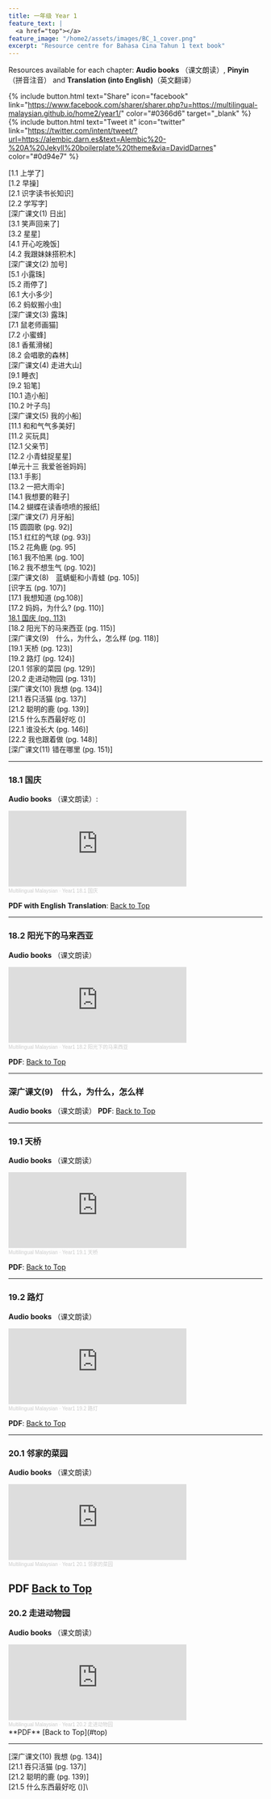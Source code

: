 ```yaml
---
title: 一年级 Year 1 
feature_text: |
  <a href="top"></a>
feature_image: "/home2/assets/images/BC_1_cover.png"
excerpt: "Resource centre for Bahasa Cina Tahun 1 text book"
---
```

Resources available for each chapter: **Audio books** （课文朗读）, **Pinyin**（拼音注音） and **Translation (into English)**（英文翻译）

{% include button.html text="Share" icon="facebook" link="https://www.facebook.com/sharer/sharer.php?u=https://multilingual-malaysian.github.io/home2/year1/" color="#0366d6" target="_blank" %}  {% include button.html text="Tweet it" icon="twitter" link="https://twitter.com/intent/tweet/?url=https://alembic.darn.es&text=Alembic%20-%20A%20Jekyll%20boilerplate%20theme&via=DavidDarnes" color="#0d94e7" %}

[1.1 上学了]\
[1.2 早操]\
[2.1 识字读书长知识]\
[2.2 学写字]\
[深广课文(1) 日出]\
[3.1 笑声回来了]\
[3.2 星星]\
[4.1 开心吃晚饭]\
[4.2 我跟妹妹搭积木]\
[深广课文(2) 加号]\
[5.1 小露珠]\
[5.2 雨停了]\
[6.1 大小多少]\
[6.2 蚂蚁搬小虫]\
[深广课文(3) 露珠]\
[7.1 鼠老师画猫]\
[7.2 小蜜蜂]\
[8.1 香蕉滑梯]\
[8.2 会唱歌的森林]\
[深广课文(4) 走进大山]\
[9.1 睡衣]\
[9.2 铅笔]\
[10.1 造小船]\
[10.2 叶子鸟]\
[深广课文(5) 我的小船]\
[11.1 和和气气多美好]\
[11.2 买玩具]\
[12.1 父亲节]\
[12.2 小青蛙捉星星]\
[单元十三 我爱爸爸妈妈]\
[13.1 手影]\
[13.2 一把大雨伞]\
[14.1 我想要的鞋子]\
[14.2 蝴蝶在读香喷喷的报纸]\
[深广课文(7) 月牙船]\
[15 圆圆歌 (pg. 92)]\
[15.1 红红的气球 (pg. 93)]\
[15.2 花角鹿 (pg. 95]\
[16.1 我不怕黑 (pg. 100]\
[16.2 我不想生气 (pg. 102)]\
[深广课文(8)　蓝蜻蜓和小青蛙 (pg. 105)]\
[识字五 (pg. 107)]\
[17.1 我想知道 (pg.108)]\
[17.2 妈妈，为什么? (pg. 110)]\
[18.1 国庆 (pg. 113)](#18.1)\
[18.2 阳光下的马来西亚 (pg. 115)]\
[深广课文(9)　什么，为什么，怎么样 (pg. 118)]\
[19.1 天桥 (pg. 123)]\
[19.2 路灯 (pg. 124)]\
[20.1 邻家的菜园 (pg. 129)]\
[20.2 走进动物园 (pg. 131)]\
[深广课文(10) 我想 (pg. 134)]\
[21.1 吞只活猫 (pg. 137)]\
[21.2 聪明的鹿 (pg. 139)]\
[21.5 什么东西最好吃 ()]\
[22.1 谁没长大 (pg. 146)]\
[22.2 我也跟着做 (pg. 148)]\
[深广课文(11) 错在哪里 (pg. 151)]


----
### 18.1 国庆<a name="18.1"></a>
**Audio books** （课文朗读）:
<iframe width="70%" height="150" scrolling="no" frameborder="no" allow="autoplay" src="https://w.soundcloud.com/player/?url=https%3A//api.soundcloud.com/tracks/1339067638&color=%23ff5500&auto_play=false&hide_related=false&show_comments=true&show_user=true&show_reposts=false&show_teaser=true&visual=true"></iframe><div style="font-size: 10px; color: #cccccc;line-break: anywhere;word-break: normal;overflow: hidden;white-space: nowrap;text-overflow: ellipsis; font-family: Interstate,Lucida Grande,Lucida Sans Unicode,Lucida Sans,Garuda,Verdana,Tahoma,sans-serif;font-weight: 100;"><a href="https://soundcloud.com/multilingual-malaysian" title="Multilingual Malaysian" target="_blank" style="color: #cccccc; text-decoration: none;">Multilingual Malaysian</a> · <a href="https://soundcloud.com/multilingual-malaysian/year1-181" title="Year1 18.1 国庆" target="_blank" style="color: #cccccc; text-decoration: none;">Year1 18.1 国庆</a></div>

**PDF with English Translation**:
[Back to Top](#top)

----
### 18.2 阳光下的马来西亚<a name="18.2"></a>
**Audio books** （课文朗读）
<iframe width="70%" height="150" scrolling="no" frameborder="no" allow="autoplay" src="https://w.soundcloud.com/player/?url=https%3A//api.soundcloud.com/tracks/1341252958&color=%23ff5500&auto_play=false&hide_related=false&show_comments=true&show_user=true&show_reposts=false&show_teaser=true&visual=true"></iframe><div style="font-size: 10px; color: #cccccc;line-break: anywhere;word-break: normal;overflow: hidden;white-space: nowrap;text-overflow: ellipsis; font-family: Interstate,Lucida Grande,Lucida Sans Unicode,Lucida Sans,Garuda,Verdana,Tahoma,sans-serif;font-weight: 100;"><a href="https://soundcloud.com/multilingual-malaysian" title="Multilingual Malaysian" target="_blank" style="color: #cccccc; text-decoration: none;">Multilingual Malaysian</a> · <a href="https://soundcloud.com/multilingual-malaysian/year1-182" title="Year1 18.2 阳光下的马来西亚" target="_blank" style="color: #cccccc; text-decoration: none;">Year1 18.2 阳光下的马来西亚</a></div>

**PDF**:
[Back to Top](#top)

----
### 深广课文(9)　什么，为什么，怎么样<a name="additional9"></a>
**Audio books** （课文朗读）
**PDF**:
[Back to Top](#top)

----
### 19.1 天桥<a name="19.1"></a>
**Audio books** （课文朗读）
<iframe width="70%" height="150" scrolling="no" frameborder="no" allow="autoplay" src="https://w.soundcloud.com/player/?url=https%3A//api.soundcloud.com/tracks/1341257899&color=%23ff5500&auto_play=false&hide_related=false&show_comments=true&show_user=true&show_reposts=false&show_teaser=true&visual=true"></iframe><div style="font-size: 10px; color: #cccccc;line-break: anywhere;word-break: normal;overflow: hidden;white-space: nowrap;text-overflow: ellipsis; font-family: Interstate,Lucida Grande,Lucida Sans Unicode,Lucida Sans,Garuda,Verdana,Tahoma,sans-serif;font-weight: 100;"><a href="https://soundcloud.com/multilingual-malaysian" title="Multilingual Malaysian" target="_blank" style="color: #cccccc; text-decoration: none;">Multilingual Malaysian</a> · <a href="https://soundcloud.com/multilingual-malaysian/year1-196" title="Year1 19.1 天桥" target="_blank" style="color: #cccccc; text-decoration: none;">Year1 19.1 天桥</a></div>

**PDF**:
[Back to Top](#top)

----
### 19.2 路灯<a name="19.2"></a>
**Audio books** （课文朗读）
<iframe width="70%" height="150" scrolling="no" frameborder="no" allow="autoplay" src="https://w.soundcloud.com/player/?url=https%3A//api.soundcloud.com/tracks/1341259288&color=%23ff5500&auto_play=false&hide_related=false&show_comments=true&show_user=true&show_reposts=false&show_teaser=true&visual=true"></iframe><div style="font-size: 10px; color: #cccccc;line-break: anywhere;word-break: normal;overflow: hidden;white-space: nowrap;text-overflow: ellipsis; font-family: Interstate,Lucida Grande,Lucida Sans Unicode,Lucida Sans,Garuda,Verdana,Tahoma,sans-serif;font-weight: 100;"><a href="https://soundcloud.com/multilingual-malaysian" title="Multilingual Malaysian" target="_blank" style="color: #cccccc; text-decoration: none;">Multilingual Malaysian</a> · <a href="https://soundcloud.com/multilingual-malaysian/year1-197" title="Year1 19.2 路灯" target="_blank" style="color: #cccccc; text-decoration: none;">Year1 19.2 路灯</a></div>

**PDF**:
[Back to Top](#top)

----
### 20.1 邻家的菜园<a name="20.1"></a>
**Audio books** （课文朗读）
<iframe width="70%" height="150" scrolling="no" frameborder="no" allow="autoplay" src="https://w.soundcloud.com/player/?url=https%3A//api.soundcloud.com/tracks/1341260905&color=%23ff5500&auto_play=false&hide_related=false&show_comments=true&show_user=true&show_reposts=false&show_teaser=true&visual=true"></iframe><div style="font-size: 10px; color: #cccccc;line-break: anywhere;word-break: normal;overflow: hidden;white-space: nowrap;text-overflow: ellipsis; font-family: Interstate,Lucida Grande,Lucida Sans Unicode,Lucida Sans,Garuda,Verdana,Tahoma,sans-serif;font-weight: 100;"><a href="https://soundcloud.com/multilingual-malaysian" title="Multilingual Malaysian" target="_blank" style="color: #cccccc; text-decoration: none;">Multilingual Malaysian</a> · <a href="https://soundcloud.com/multilingual-malaysian/year1-202" title="Year1 20.1 邻家的菜园" target="_blank" style="color: #cccccc; text-decoration: none;">Year1 20.1 邻家的菜园</a></div>

**PDF**
[Back to Top](#top)
----
### 20.2 走进动物园<a name="20.2"></a>
**Audio books** （课文朗读）
<iframe width="70%" height="150" scrolling="no" frameborder="no" allow="autoplay" src="https://w.soundcloud.com/player/?url=https%3A//api.soundcloud.com/tracks/1341261256&color=%23ff5500&auto_play=false&hide_related=false&show_comments=true&show_user=true&show_reposts=false&show_teaser=true&visual=true"></iframe><div style="font-size: 10px; color: #cccccc;line-break: anywhere;word-break: normal;overflow: hidden;white-space: nowrap;text-overflow: ellipsis; font-family: Interstate,Lucida Grande,Lucida Sans Unicode,Lucida Sans,Garuda,Verdana,Tahoma,sans-serif;font-weight: 100;"><a href="https://soundcloud.com/multilingual-malaysian" title="Multilingual Malaysian" target="_blank" style="color: #cccccc; text-decoration: none;">Multilingual Malaysian</a> · <a href="https://soundcloud.com/multilingual-malaysian/year1-203" title="Year1 20.2 走进动物园" target="_blank" style="color: #cccccc; text-decoration: none;">Year1 20.2 走进动物园</a></div>
**PDF**
[Back to Top](#top)

----


[深广课文(10) 我想 (pg. 134)]\
[21.1 吞只活猫 (pg. 137)]\
[21.2 聪明的鹿 (pg. 139)]\
[21.5 什么东西最好吃 ()]\

